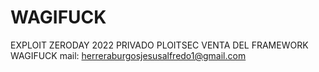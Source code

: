 # WAGIFUCK
EXPLOIT ZERODAY 2022 PRIVADO 
PLOITSEC 
VENTA DEL FRAMEWORK WAGIFUCK 
mail: herreraburgosjesusalfredo1@gmail.com
